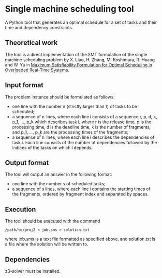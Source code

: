 # Single machine scheduling tool
A Python tool that generates an optimal schedule for a set of tasks and their time and dependency constraints.

## Theoretical work
The tool is a direct implementation of the SMT formulation of the single machine scheduling problem by X. Liao, H. Zhang, M. Koshimura, R. Huang and W. Yu in [Maximum Satisfiability Formulation for Optimal Scheduling in Overloaded Real-Time Systems](https://doi.org/10.1007/978-3-030-29908-8_49).

## Input format
The problem instance should be formulated as follows:
- one line with the number n (strictly larger than 1) of tasks to be scheduled;
- a sequence of n lines, where each line i consists of a sequence r, p, d, k, p_1, ..., p_k which describes task i, where r is the release time, p is the processing time, d is the deadline time, k is the number of fragments, and p_1, ..., p_k are the processing times of the fragments;
- a sequence of n lines, where each line i describes the dependencies of task i. Each line consists of the number of dependencies followed by the indices of the tasks on which i depends.

## Output format
The tool will output an answer in the following format:
- one line with the number s of scheduled tasks;
- a sequence of s lines, where each line i contains the starting times of the fragments, ordered by fragment index and separated by spaces.

## Execution
The tool should be executed with the command
```
/path/to/proj2 < job.sms > solution.txt
```
where job.sms is a text file formatted as specified above, and solution.txt is a file where the solution will be written to.

## Dependencies
z3-solver must be installed.